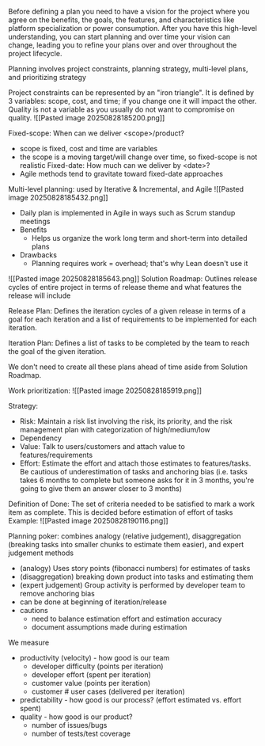 Before defining a plan you need to have a vision for the project where you agree on the benefits, the goals, the features, and characteristics like platform specialization or power consumption. After you have this high-level understanding, you can start planning and over time your vision can change, leading you to refine your plans over and over throughout the project lifecycle.

Planning involves project constraints, planning strategy, multi-level plans, and prioritizing strategy

Project constraints can be represented by an "iron triangle". It is defined by 3 variables: scope, cost, and time; if you change one it will impact the other. Quality is not a variable as you usually do not want to compromise on quality.
![[Pasted image 20250828185200.png]]

Fixed-scope: When can we deliver \<scope>/product?
- scope is fixed, cost and time are variables
- the scope is a moving target/will change over time, so fixed-scope is not realistic
Fixed-date: How much can we deliver by \<date>? 
- Agile methods tend to gravitate toward fixed-date approaches


Multi-level planning: used by Iterative & Incremental, and Agile
![[Pasted image 20250828185432.png]]
- Daily plan is implemented in Agile in ways such as Scrum standup meetings
- Benefits
	- Helps us organize the work long term and short-term into detailed plans
- Drawbacks
	- Planning requires work = overhead; that's why Lean doesn't use it

![[Pasted image 20250828185643.png]]
Solution Roadmap: Outlines release cycles of entire project in terms of release theme and what features the release will include

Release Plan: Defines the iteration cycles of a given release in terms of a goal for each iteration and a list of requirements to be implemented for each iteration.

Iteration Plan: Defines a list of tasks to be completed by the team to reach the goal of the given iteration.

We don't need to create all these plans ahead of time aside from Solution Roadmap.

Work prioritization:
![[Pasted image 20250828185919.png]]

Strategy:
- Risk: Maintain a risk list involving the risk, its priority, and the risk management plan with categorization of high/medium/low
- Dependency
- Value: Talk to users/customers and attach value to features/requirements
- Effort: Estimate the effort and attach those estimates to features/tasks. Be cautious of underestimation of tasks and anchoring bias (i.e. tasks takes 6 months to complete but someone asks for it in 3 months, you're going to give them an answer closer to 3 months)

Definition of Done: The set of criteria needed to be satisfied to mark a work item as complete. This is decided before estimation of effort of tasks
Example:
![[Pasted image 20250828190116.png]]

Planning poker: combines analogy (relative judgement), disaggregation (breaking tasks into smaller chunks to estimate them easier), and expert judgement methods
- (analogy) Uses story points (fibonacci numbers) for estimates of tasks
- (disaggregation) breaking down product into tasks and estimating them
- (expert judgement) Group activity is performed by developer team to remove anchoring bias
- can be done at beginning of iteration/release
- cautions
	- need to balance estimation effort and estimation accuracy
	- document assumptions made during estimation

We measure
- productivity (velocity) - how good is our team
	- developer difficulty (points per iteration)
	- developer effort (spent per iteration)
	- customer value (points per iteration)
	- customer # user cases (delivered per iteration)
- predictability - how good is our process? (effort estimated vs. effort spent)
- quality - how good is our product?
	- number of issues/bugs
	- number of tests/test coverage